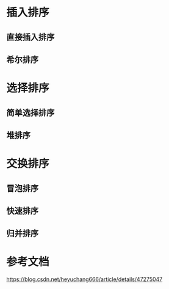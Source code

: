 

# 插入排序

## 直接插入排序

## 希尔排序

# 选择排序

## 简单选择排序

## 堆排序

# 交换排序

## 冒泡排序

## 快速排序

## 归并排序

# 参考文档

https://blog.csdn.net/heyuchang666/article/details/47275047
